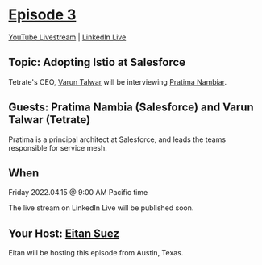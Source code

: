 # [Episode 3](presentation.md)

[YouTube Livestream](https://www.youtube.com/watch?v=8X25GDrZqgI) | [LinkedIn Live](https://www.linkedin.com/video/event/urn:li:ugcPost:6919422861010989056/)

## Topic:  Adopting Istio at Salesforce

Tetrate's CEO, [Varun Talwar](https://www.linkedin.com/in/varuntalwar/) will be interviewing [Pratima Nambiar](https://www.linkedin.com/in/pnambiar/).

## Guests: Pratima Nambia (Salesforce) and Varun Talwar (Tetrate)

Pratima is a principal architect at Salesforce, and leads the teams responsible for service mesh.

## When

Friday 2022.04.15 @ 9:00 AM Pacific time

The live stream on LinkedIn Live will be published soon.
## Your Host: [Eitan Suez](https://www.linkedin.com/in/eitan-suez-2336b26/)

Eitan will be hosting this episode from Austin, Texas.
